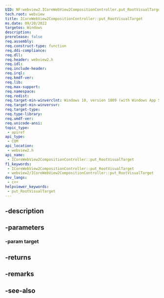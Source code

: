 ```yaml
---
UID: NF:webview2.ICoreWebView2CompositionController.put_RootVisualTarget
tech.root: webview
title: ICoreWebView2CompositionController::put_RootVisualTarget
ms.date: 09/20/2022
targetos: Windows
description: 
prerelease: false
req.assembly: 
req.construct-type: function
req.ddi-compliance: 
req.dll: 
req.header: webview2.h
req.idl: 
req.include-header: 
req.irql: 
req.kmdf-ver: 
req.lib: 
req.max-support: 
req.namespace: 
req.redist: 
req.target-min-winverclnt: Windows 10, version 1809 (with Windows App SDK 1.1 or later)
req.target-min-winversvr: 
req.target-type: 
req.type-library: 
req.umdf-ver: 
req.unicode-ansi: 
topic_type:
 - apiref
api_type:
 - COM
api_location:
 - webview2.h
api_name:
 - ICoreWebView2CompositionController::put_RootVisualTarget
f1_keywords:
 - ICoreWebView2CompositionController::put_RootVisualTarget
 - webview2/ICoreWebView2CompositionController::put_RootVisualTarget
dev_langs:
 - c++
helpviewer_keywords:
 - put_RootVisualTarget
---
```


## -description

## -parameters

### -param target

## -returns

## -remarks

## -see-also

